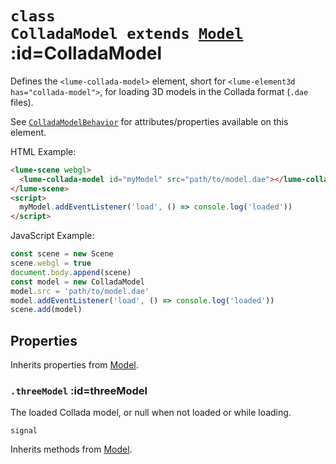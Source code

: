 
# <code>class <b>ColladaModel</b> extends [Model](Model.md)</code> :id=ColladaModel

Defines the `<lume-collada-model>` element, short for `<lume-element3d
has="collada-model">`, for loading 3D models in the Collada format (`.dae`
files).

See [`ColladaModelBehavior`](../behaviors/mesh-behaviors/models/ColladaModelBehavior)
for attributes/properties available on this element.

HTML Example:

```html
<lume-scene webgl>
  <lume-collada-model id="myModel" src="path/to/model.dae"></lume-collada-model>
</lume-scene>
<script>
  myModel.addEventListener('load', () => console.log('loaded'))
</script>
```

JavaScript Example:

```js
const scene = new Scene
scene.webgl = true
document.body.append(scene)
const model = new ColladaModel
model.src = 'path/to/model.dae'
model.addEventListener('load', () => console.log('loaded'))
scene.add(model)
```

## Properties

Inherits properties from [Model](Model.md).


### <code>.<b>threeModel</b></code> :id=threeModel

The loaded Collada model, or null
when not loaded or while loading.

`signal`
        



Inherits methods from [Model](Model.md).


        